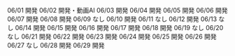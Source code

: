 06/01
開発
06/02
開発・動画AI
06/03
開発
06/04
開発
06/05
開発
06/06
開発
06/07
開発
06/08
開発
06/09
なし
06/10
開発
06/11
なし
06/12
開発
06/13
なし
06/14
開発
06/15
開発
06/16
開発
06/17
開発
06/18
開発
06/19
なし
06/20
なし
06/21
開発
06/22
開発
06/23
開発
06/24
開発
06/25
開発
06/26
開発
06/27
なし
06/28
開発
06/29
開発


